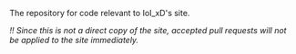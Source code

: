 The repository for code relevant to IoI_xD's site.

*!! Since this is not a direct copy of the site, accepted pull requests will not be applied to the site immediately.*
